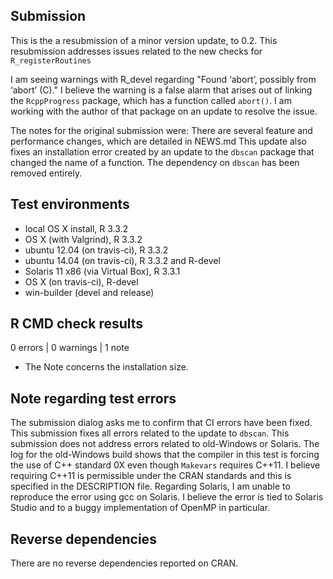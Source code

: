 ## Submission 
 
This is the a resubmission of a minor version update, to 0.2. 
This resubmission addresses issues related to the new checks for `R_registerRoutines`

I am seeing warnings with R_devel regarding "Found ‘abort’, possibly from ‘abort’ (C)." I believe the warning is a false alarm that arises out of linking the `RcppProgress` package, which has a function called `abort()`. I am working with the author of that package on an update to resolve the issue.  

The notes for the original submission were:
There are several feature and performance changes, which are detailed in NEWS.md
This update also fixes an installation error created by an update to the `dbscan` package that changed the name of a function. The dependency on `dbscan` has been removed entirely. 
 
## Test environments 
* local OS X install, R 3.3.2 
* OS X (with Valgrind), R 3.3.2 
* ubuntu 12.04 (on travis-ci), R 3.3.2 
* ubuntu 14.04 (on travis-ci), R 3.3.2 and R-devel 
* Solaris 11 x86 (via Virtual Box), R 3.3.1 
* OS X (on travis-ci), R-devel 
* win-builder (devel and release) 
 
## R CMD check results 
 
0 errors | 0 warnings | 1 note 
 
* The Note concerns the installation size. 
 
## Note regarding test errors 
 
The submission dialog asks me to confirm that CI errors have been fixed. This submission fixes all errors related to the update to `dbscan`. This submission does not address errors related to old-Windows or Solaris. The log for the old-Windows build shows that the compiler in this test is forcing the use of C++ standard 0X even though `Makevars` requires C++11. I believe requiring C++11 is permissible under the CRAN standards and this is specified in the DESCRIPTION file. Regarding Solaris, I am unable to reproduce the error using gcc on Solaris. I believe the error is tied to Solaris Studio and to a buggy implementation of OpenMP in particular. 
 
## Reverse dependencies 
 
There are no reverse dependencies reported on CRAN. 